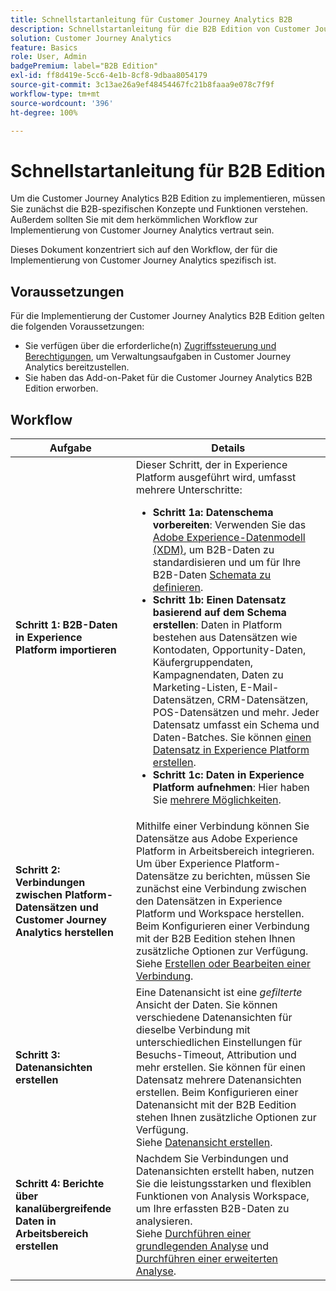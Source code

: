 ```yaml
---
title: Schnellstartanleitung für Customer Journey Analytics B2B
description: Schnellstartanleitung für die B2B Edition von Customer Journey Analytics
solution: Customer Journey Analytics
feature: Basics
role: User, Admin
badgePremium: label="B2B Edition"
exl-id: ff8d419e-5cc6-4e1b-8cf8-9dbaa8054179
source-git-commit: 3c13ae26a9ef48454467fc21b8faaa9e078c7f9f
workflow-type: tm+mt
source-wordcount: '396'
ht-degree: 100%

---
```



# Schnellstartanleitung für B2B Edition

Um die Customer Journey Analytics B2B Edition zu implementieren, müssen Sie zunächst die B2B-spezifischen Konzepte und Funktionen verstehen. Außerdem sollten Sie mit dem herkömmlichen Workflow zur Implementierung von Customer Journey Analytics vertraut sein.

Dieses Dokument konzentriert sich auf den Workflow, der für die Implementierung von Customer Journey Analytics spezifisch ist.

## Voraussetzungen

Für die Implementierung der Customer Journey Analytics B2B Edition gelten die folgenden Voraussetzungen:

* Sie verfügen über die erforderliche(n) [Zugriffssteuerung und Berechtigungen](/help/technotes/access-control.md), um Verwaltungsaufgaben in Customer Journey Analytics bereitzustellen.
* Sie haben das Add-on-Paket für die Customer Journey Analytics B2B Edition erworben.


## Workflow

| Aufgabe | Details |
| --- | --- |
| **Schritt 1: B2B-Daten in Experience Platform importieren** | Dieser Schritt, der in Experience Platform ausgeführt wird, umfasst mehrere Unterschritte:<ul><li>**Schritt 1a: Datenschema vorbereiten**: Verwenden Sie das [Adobe Experience-Datenmodell (XDM)](https://experienceleague.adobe.com/de/docs/experience-platform/xdm/home), um B2B-Daten zu standardisieren und um für Ihre B2B-Daten [Schemata zu definieren](https://experienceleague.adobe.com/de/docs/experience-platform/rtcdp/schemas/b2b).</li><li>**Schritt 1b: Einen Datensatz basierend auf dem Schema erstellen**: Daten in Platform bestehen aus Datensätzen wie Kontodaten, Opportunity-Daten, Käufergruppendaten, Kampagnendaten, Daten zu Marketing-Listen, E-Mail-Datensätzen, CRM-Datensätzen, POS-Datensätzen und mehr. Jeder Datensatz umfasst ein Schema und Daten-Batches. Sie können [einen Datensatz in Experience Platform erstellen](https://experienceleague.adobe.com/docs/platform-learn/getting-started-for-data-architects-and-data-engineers/create-datasets.html?lang=de).</li><li>**Schritt 1c: Daten in Experience Platform aufnehmen**: Hier haben Sie [mehrere Möglichkeiten](https://experienceleague.adobe.com/de/docs/experience-platform/ingestion/home).</li></ul> |
| **Schritt 2: Verbindungen zwischen Platform-Datensätzen und Customer Journey Analytics herstellen** | Mithilfe einer Verbindung können Sie Datensätze aus Adobe Experience Platform in Arbeitsbereich integrieren. Um über Experience Platform-Datensätze zu berichten, müssen Sie zunächst eine Verbindung zwischen den Datensätzen in Experience Platform und Workspace herstellen. Beim Konfigurieren einer Verbindung mit der B2B Eedition stehen Ihnen zusätzliche Optionen zur Verfügung. <br>Siehe [Erstellen oder Bearbeiten einer Verbindung](/help/connections/create-connection.md). |
| **Schritt 3: Datenansichten erstellen** | Eine Datenansicht ist eine *gefilterte* Ansicht der Daten. Sie können verschiedene Datenansichten für dieselbe Verbindung mit unterschiedlichen Einstellungen für Besuchs-Timeout, Attribution und mehr erstellen. Sie können für einen Datensatz mehrere Datenansichten erstellen. Beim Konfigurieren einer Datenansicht mit der B2B Eedition stehen Ihnen zusätzliche Optionen zur Verfügung. <br>Siehe [Datenansicht erstellen](/help/data-views/create-dataview.md). |
| **Schritt 4: Berichte über kanalübergreifende Daten in Arbeitsbereich erstellen** | Nachdem Sie Verbindungen und Datenansichten erstellt haben, nutzen Sie die leistungsstarken und flexiblen Funktionen von Analysis Workspace, um Ihre erfassten B2B-Daten zu analysieren.<br>Siehe [Durchführen einer grundlegenden Analyse](/help/analysis-workspace/perform-basic-analysis.md) und [Durchführen einer erweiterten Analyse](/help/analysis-workspace/perform-adv-analysis.md). |

<!--

## Use Case

The [B2B Use Case ](../data-ingestion/data-ingestion.md) document provides an example use case on how to implement Customer  Journey Analytics B2B Edition.

-->